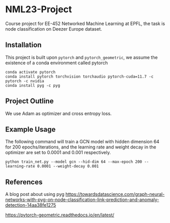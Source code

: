 # NML23-Project
Course project for EE-452 Networked Machine Learning at EPFL, the task is node classification on Deezer Europe dataset.


## Installation

This project is built upon `pytorch` and `pytorch_geometric`, we assume the existence of a conda environment called pytorch

```
conda activate pytorch
conda install pytorch torchvision torchaudio pytorch-cuda=11.7 -c pytorch -c nvidia
conda install pyg -c pyg
```
## Project Outline

We use Adam as optimizer and cross entropy loss. 

## Example Usage

The following command will train a GCN model with hidden dimension 64 for 200 epochs/iterations, and the learning rate and weight decay in the optimizer are set to 0.0001 and 0.001 respectively. 

```
python train_net.py --model gcn --hid-dim 64 --max-epoch 200 --learning-rate 0.0001 --weight-decay 0.001
```

## References
A blog post about using pyg https://towardsdatascience.com/graph-neural-networks-with-pyg-on-node-classification-link-prediction-and-anomaly-detection-14aa38fe1275

https://pytorch-geometric.readthedocs.io/en/latest/ 
